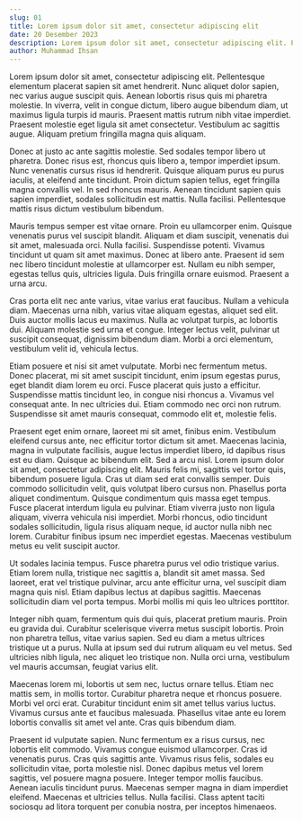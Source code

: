 ```yaml
---
slug: 01
title: Lorem ipsum dolor sit amet, consectetur adipiscing elit
date: 20 Desember 2023
description: Lorem ipsum dolor sit amet, consectetur adipiscing elit. Pellentesque elementum placerat sapien sit amet hendrerit. Nunc aliquet dolor sapien, nec varius augue suscipit quis. Aenean lobortis risus quis mi pharetra molestie.
author: Muhammad Ihsan
---
```


Lorem ipsum dolor sit amet, consectetur adipiscing elit. Pellentesque elementum placerat sapien sit amet hendrerit. Nunc aliquet dolor sapien, nec varius augue suscipit quis. Aenean lobortis risus quis mi pharetra molestie. In viverra, velit in congue dictum, libero augue bibendum diam, ut maximus ligula turpis id mauris. Praesent mattis rutrum nibh vitae imperdiet. Praesent molestie eget ligula sit amet consectetur. Vestibulum ac sagittis augue. Aliquam pretium fringilla magna quis aliquam.

Donec at justo ac ante sagittis molestie. Sed sodales tempor libero ut pharetra. Donec risus est, rhoncus quis libero a, tempor imperdiet ipsum. Nunc venenatis cursus risus id hendrerit. Quisque aliquam purus eu purus iaculis, at eleifend ante tincidunt. Proin dictum sapien tellus, eget fringilla magna convallis vel. In sed rhoncus mauris. Aenean tincidunt sapien quis sapien imperdiet, sodales sollicitudin est mattis. Nulla facilisi. Pellentesque mattis risus dictum vestibulum bibendum.

Mauris tempus semper est vitae ornare. Proin eu ullamcorper enim. Quisque venenatis purus vel suscipit blandit. Aliquam et diam suscipit, venenatis dui sit amet, malesuada orci. Nulla facilisi. Suspendisse potenti. Vivamus tincidunt ut quam sit amet maximus. Donec at libero ante. Praesent id sem nec libero tincidunt molestie at ullamcorper est. Nullam eu nibh semper, egestas tellus quis, ultricies ligula. Duis fringilla ornare euismod. Praesent a urna arcu.

Cras porta elit nec ante varius, vitae varius erat faucibus. Nullam a vehicula diam. Maecenas urna nibh, varius vitae aliquam egestas, aliquet sed elit. Duis auctor mollis lacus eu maximus. Nulla ac volutpat turpis, ac lobortis dui. Aliquam molestie sed urna et congue. Integer lectus velit, pulvinar ut suscipit consequat, dignissim bibendum diam. Morbi a orci elementum, vestibulum velit id, vehicula lectus.

Etiam posuere et nisi sit amet vulputate. Morbi nec fermentum metus. Donec placerat, mi sit amet suscipit tincidunt, enim ipsum egestas purus, eget blandit diam lorem eu orci. Fusce placerat quis justo a efficitur. Suspendisse mattis tincidunt leo, in congue nisi rhoncus a. Vivamus vel consequat ante. In nec ultricies dui. Etiam commodo nec orci non rutrum. Suspendisse sit amet mauris consequat, commodo elit et, molestie felis.

Praesent eget enim ornare, laoreet mi sit amet, finibus enim. Vestibulum eleifend cursus ante, nec efficitur tortor dictum sit amet. Maecenas lacinia, magna in vulputate facilisis, augue lectus imperdiet libero, id dapibus risus est eu diam. Quisque ac bibendum elit. Sed a arcu nisl. Lorem ipsum dolor sit amet, consectetur adipiscing elit. Mauris felis mi, sagittis vel tortor quis, bibendum posuere ligula. Cras ut diam sed erat convallis semper. Duis commodo sollicitudin velit, quis volutpat libero cursus non. Phasellus porta aliquet condimentum. Quisque condimentum quis massa eget tempus. Fusce placerat interdum ligula eu pulvinar. Etiam viverra justo non ligula aliquam, viverra vehicula nisi imperdiet. Morbi rhoncus, odio tincidunt sodales sollicitudin, ligula risus aliquam neque, id auctor nulla nibh nec lorem. Curabitur finibus ipsum nec imperdiet egestas. Maecenas vestibulum metus eu velit suscipit auctor.

Ut sodales lacinia tempus. Fusce pharetra purus vel odio tristique varius. Etiam lorem nulla, tristique nec sagittis a, blandit sit amet massa. Sed laoreet, erat vel tristique pulvinar, arcu ante efficitur urna, vel suscipit diam magna quis nisl. Etiam dapibus lectus at dapibus sagittis. Maecenas sollicitudin diam vel porta tempus. Morbi mollis mi quis leo ultrices porttitor.

Integer nibh quam, fermentum quis dui quis, placerat pretium mauris. Proin eu gravida dui. Curabitur scelerisque viverra metus suscipit lobortis. Proin non pharetra tellus, vitae varius sapien. Sed eu diam a metus ultrices tristique ut a purus. Nulla at ipsum sed dui rutrum aliquam eu vel metus. Sed ultricies nibh ligula, nec aliquet leo tristique non. Nulla orci urna, vestibulum vel mauris accumsan, feugiat varius elit.

Maecenas lorem mi, lobortis ut sem nec, luctus ornare tellus. Etiam nec mattis sem, in mollis tortor. Curabitur pharetra neque et rhoncus posuere. Morbi vel orci erat. Curabitur tincidunt enim sit amet tellus varius luctus. Vivamus cursus ante et faucibus malesuada. Phasellus vitae ante eu lorem lobortis convallis sit amet vel ante. Cras quis bibendum diam.

Praesent id vulputate sapien. Nunc fermentum ex a risus cursus, nec lobortis elit commodo. Vivamus congue euismod ullamcorper. Cras id venenatis purus. Cras quis sagittis ante. Vivamus risus felis, sodales eu sollicitudin vitae, porta molestie nisl. Donec dapibus metus vel lorem sagittis, vel posuere magna posuere. Integer tempor mollis faucibus. Aenean iaculis tincidunt purus. Maecenas semper magna in diam imperdiet eleifend. Maecenas et ultricies tellus. Nulla facilisi. Class aptent taciti sociosqu ad litora torquent per conubia nostra, per inceptos himenaeos.